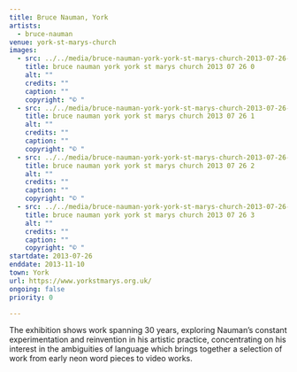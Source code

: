```yaml
---
title: Bruce Nauman, York
artists:
  - bruce-nauman
venue: york-st-marys-church
images:
  - src: ../../media/bruce-nauman-york-york-st-marys-church-2013-07-26-0.webp
    title: bruce nauman york york st marys church 2013 07 26 0
    alt: ""
    credits: ""
    caption: ""
    copyright: "© "
  - src: ../../media/bruce-nauman-york-york-st-marys-church-2013-07-26-1.webp
    title: bruce nauman york york st marys church 2013 07 26 1
    alt: ""
    credits: ""
    caption: ""
    copyright: "© "
  - src: ../../media/bruce-nauman-york-york-st-marys-church-2013-07-26-2.webp
    title: bruce nauman york york st marys church 2013 07 26 2
    alt: ""
    credits: ""
    caption: ""
    copyright: "© "
  - src: ../../media/bruce-nauman-york-york-st-marys-church-2013-07-26-3.webp
    title: bruce nauman york york st marys church 2013 07 26 3
    alt: ""
    credits: ""
    caption: ""
    copyright: "© "
startdate: 2013-07-26
enddate: 2013-11-10
town: York
url: https://www.yorkstmarys.org.uk/
ongoing: false
priority: 0

---
```


The exhibition shows work spanning 30 years, exploring Nauman’s constant experimentation and reinvention in his artistic practice, concentrating on his interest in the ambiguities of language which brings together a selection of work from early neon word pieces to video works.